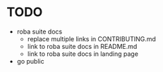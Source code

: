 # TODO
- roba suite docs
  - replace multiple links in CONTRIBUTING.md
  - link to roba suite docs in README.md
  - link to roba suite docs in landing page
- go public
